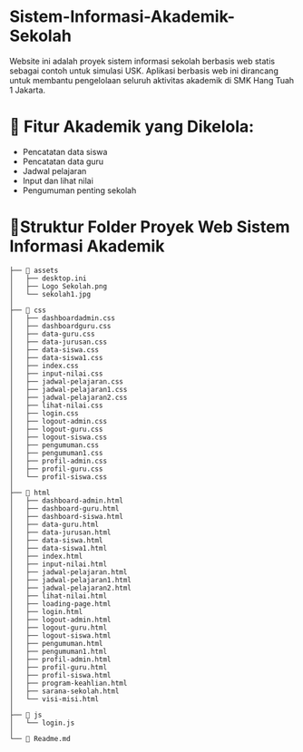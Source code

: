 # Sistem-Informasi-Akademik-Sekolah
Website ini adalah proyek sistem informasi sekolah berbasis web statis sebagai contoh untuk simulasi USK.
Aplikasi berbasis web ini dirancang untuk membantu pengelolaan seluruh aktivitas akademik di SMK Hang Tuah 1 Jakarta.

# 📌 Fitur Akademik yang Dikelola:
- Pencatatan data siswa
- Pencatatan data guru
- Jadwal pelajaran
- Input dan lihat nilai
- Pengumuman penting sekolah

# 📂Struktur Folder Proyek Web Sistem Informasi Akademik
    ├── 📁 assets
    │   ├── desktop.ini
    │   ├── Logo Sekolah.png
    │   └── sekolah1.jpg
    │
    ├── 📁 css
    │   ├── dashboardadmin.css
    │   ├── dashboardguru.css
    │   ├── data-guru.css
    │   ├── data-jurusan.css
    │   ├── data-siswa.css
    │   ├── data-siswa1.css
    │   ├── index.css
    │   ├── input-nilai.css
    │   ├── jadwal-pelajaran.css
    │   ├── jadwal-pelajaran1.css
    │   ├── jadwal-pelajaran2.css
    │   ├── lihat-nilai.css
    │   ├── login.css
    │   ├── logout-admin.css
    │   ├── logout-guru.css
    │   ├── logout-siswa.css
    │   ├── pengumuman.css
    │   ├── pengumuman1.css
    │   ├── profil-admin.css
    │   ├── profil-guru.css
    │   └── profil-siswa.css
    │
    ├── 📁 html
    │   ├── dashboard-admin.html
    │   ├── dashboard-guru.html
    │   ├── dashboard-siswa.html
    │   ├── data-guru.html
    │   ├── data-jurusan.html
    │   ├── data-siswa.html
    │   ├── data-siswa1.html
    │   ├── index.html
    │   ├── input-nilai.html
    │   ├── jadwal-pelajaran.html
    │   ├── jadwal-pelajaran1.html
    │   ├── jadwal-pelajaran2.html
    │   ├── lihat-nilai.html
    │   ├── loading-page.html
    │   ├── login.html
    │   ├── logout-admin.html
    │   ├── logout-guru.html
    │   ├── logout-siswa.html
    │   ├── pengumuman.html
    │   ├── pengumuman1.html
    │   ├── profil-admin.html
    │   ├── profil-guru.html
    │   ├── profil-siswa.html
    │   ├── program-keahlian.html
    │   ├── sarana-sekolah.html
    │   └── visi-misi.html
    │
    ├── 📁 js
    │   └── login.js
    │   
    └── 📄 Readme.md

